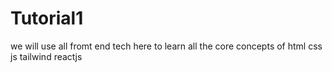 # Tutorial1
we will use all fromt end tech here to learn all the core concepts of html css js tailwind reactjs 